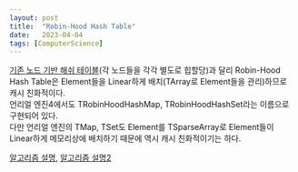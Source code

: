 ```yaml
---
layout: post
title:  "Robin-Hood Hash Table"
date:   2023-04-04
tags: [ComputerScience]
---          
```

             
[기존 노드 기반 해쉬 테이블](https://github.com/gcc-mirror/gcc/blob/master/libstdc%2B%2B-v3/include/bits/hashtable.h)(각 노드들을 각각 별도로 힙할당)과 달리 Robin-Hood Hash Table은 Element들을 Linear하게 배치(TArray로 Element들을 관리)하므로 캐시 친화적이다.             
언리얼 엔진4에서도 TRobinHoodHashMap, TRobinHoodHashSet라는 이름으로 구현되어 있다.      
다만 언리얼 엔진의 TMap, TSet도 Element를 TSparseArray로 Element들이 Linear하게 메모리상에 배치하기 때문에 역시 캐시 친화적이기는 하다.                   
                  
[알고리즘 설명](https://programming.guide/robin-hood-hashing.html), [알고리즘 설명2](https://study.com/academy/lesson/robin-hood-hashing-concepts-algorithms.html)            

